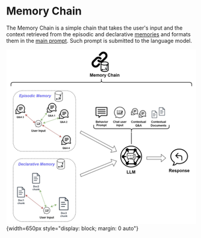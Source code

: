 # Memory Chain

The Memory Chain is a simple chain that takes the user's input and the context retrieved from the episodic and declarative
[memories](../memory/long_term_memory.md) and formats them in the [main prompt](../prompts/main_prompt.md). Such prompt
is submitted to the language model.

![Schema of the Cheshire Cat memories](../../assets/img/diagrams/memory-chain.jpg){width=650px style="display: block; margin: 0 auto"}
